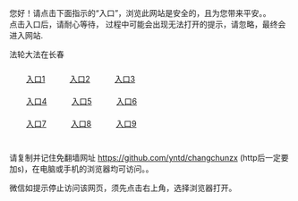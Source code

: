 您好！请点击下面指示的“入口”，浏览此网站是安全的，且为您带来平安。。 <br/>
点击入口后，请耐心等待， 过程中可能会出现无法打开的提示，请忽略，最终会进入网站. </br>

法轮大法在长春<br/>
<div style="padding:10px"><a style="margin:20px" target="_blank" href="https://dwikm99si79yf.cloudfront.net/2Qpsp?auvlxkym" id="ccLink1" rel="nofollow">入口1</a> <a target="_blank" style="margin:20px" href="https://d31l7sxcjqor1t.cloudfront.net/2Qpsp?gdfskm" id="ccLink2" rel="nofollow">入口2</a> <a style="margin:20px" target="_blank" href="https://d2za4f7gfwmr58.cloudfront.net/2Qpsp?bsfqjuhp" id="ccLink3" rel="nofollow">入口3</a></div>

<div style="padding:10px" ><a style="margin:20px" target="_blank" href="https://dwikm99si79yf.cloudfront.net/2Qpsp?auvlxkym" id="ccLink4" rel="nofollow">入口4</a> <a style="margin:20px" href="https://d31l7sxcjqor1t.cloudfront.net/2Qpsp?gdfskm" target="_blank" id="ccLink5" rel="nofollow">入口5</a> <a style="margin:20px" href="https://d2za4f7gfwmr58.cloudfront.net/2Qpsp?bsfqjuhp" target="_blank" id="ccLink6" rel="nofollow">入口6</a></div>

<div style="padding:10px"><a style="margin:20px" target="_blank" href="https://dwikm99si79yf.cloudfront.net/2Qpsp?auvlxkym" id="ccLink7" rel="nofollow">入口7</a> <a style="margin:20px" href="https://d31l7sxcjqor1t.cloudfront.net/2Qpsp?gdfskm" target="_blank" id="ccLink8" rel="nofollow">入口8</a> <a style="margin:20px" target="_blank" href="https://d2za4f7gfwmr58.cloudfront.net/2Qpsp?bsfqjuhp" id="ccLink9" rel="nofollow">入口9</a></div>

<br/>



请复制并记住免翻墙网址 https://github.com/yntd/changchunzx (http后一定要加s)，在电脑或手机的浏览器均可访问。。<br/>

微信如提示停止访问该网页，须先点击右上角，选择浏览器打开。
